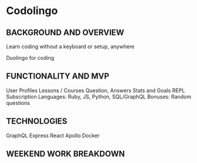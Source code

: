 # Codolingo

## BACKGROUND AND OVERVIEW
Learn coding without a keyboard or setup, anywhere

Duolingo for coding

## FUNCTIONALITY AND MVP
User Profiles
Lessons / Courses
Question, Answers
Stats and Goals
REPL
Subscription
Languages: Ruby, JS, Python, SQL/GraphQL
Bonuses: Random questions

## TECHNOLOGIES
GraphQL
Express
React
Apollo
Docker

## WEEKEND WORK BREAKDOWN

